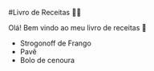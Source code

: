 #Livro de Receitas :man_cook:

Olá! Bem vindo ao meu livro de receitas :wave:

- Strogonoff de Frango
- Pavê
- Bolo de cenoura

